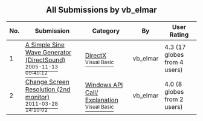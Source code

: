 ﻿<div align="center">

## All Submissions by vb\_elmar

</div>

No.  | Submission | Category | By   | User Rating
---- | ---------- | -------- | ---- | -----------
1 | [A Simple Sine Wave Generator \(DirectSound\)<br /><sup>2005-11-13 09:40:12</sup>](https://github.com/Planet-Source-Code/vb-elmar-a-simple-sine-wave-generator-directsound__1-63252) | [DirectX<br /><sup>Visual Basic</sup>](../ByCategory/directx__1-44.md) | vb\_elmar | 4.3 (17 globes from 4 users)
2 | [Change Screen Resolution \(2nd monitor\)<br /><sup>2011-03-28 14:10:02</sup>](https://github.com/Planet-Source-Code/vb-elmar-change-screen-resolution-2nd-monitor__1-73810) | [Windows API Call/ Explanation<br /><sup>Visual Basic</sup>](../ByCategory/windows-api-call-explanation__1-39.md) | vb\_elmar | 4.0 (8 globes from 2 users)
